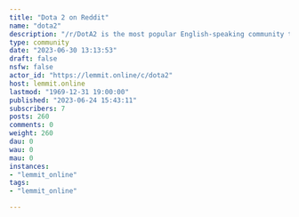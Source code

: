 ```yaml
---
title: "Dota 2 on Reddit" 
name: "dota2"
description: "/r/DotA2 is the most popular English-speaking community to discuss gameplay, esports, and news related to Valve's award winning free-to-play MOBA..."
type: community
date: "2023-06-30 13:13:53"
draft: false
nsfw: false
actor_id: "https://lemmit.online/c/dota2"
host: lemmit.online
lastmod: "1969-12-31 19:00:00"
published: "2023-06-24 15:43:11"
subscribers: 7
posts: 260
comments: 0
weight: 260
dau: 0
wau: 0
mau: 0
instances:
- "lemmit_online"
tags: 
- "lemmit_online"

---
```

